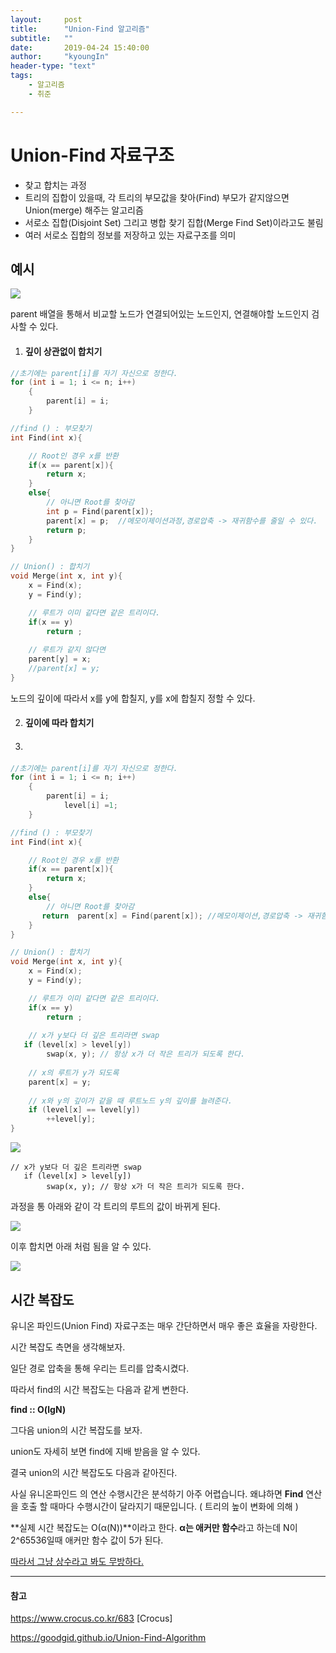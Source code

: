 ```yaml
---
layout:     post
title:      "Union-Find 알고리즘"
subtitle:   ""
date:       2019-04-24 15:40:00
author:     "kyoungIn"
header-type: "text"
tags:
    - 알고리즘
    - 취준

---
```




# Union-Find 자료구조

- 찾고 합치는 과정
- 트리의 집합이 있을때, 각 트리의 부모값을 찾아(Find) 부모가 같지않으면 Union(merge) 해주는 알고리즘
- 서로소 집합(Disjoint Set) 그리고 병합 찾기 집합(Merge Find Set)이라고도 불림
-  여러 서로소 집합의 정보를 저장하고 있는 자료구조를 의미

## 예시

![](https://img1.daumcdn.net/thumb/R1280x0/?scode=mtistory&fname=http%3A%2F%2Fcfile25.uf.tistory.com%2Fimage%2F9970C3415A4633EF019D93)

parent 배열을 통해서 비교할 노드가 연결되어있는 노드인지, 연결해야할 노드인지 검사할 수 있다.

1. #### 깊이 상관없이 합치기

```cpp
//초기에는 parent[i]를 자기 자신으로 정한다.    
for (int i = 1; i <= n; i++)
    {
        parent[i] = i;
    }
```



```cpp
//find () : 부모찾기
int Find(int x){

    // Root인 경우 x를 반환
    if(x == parent[x]){
        return x;
    }
    else{
        // 아니면 Root를 찾아감
        int p = Find(parent[x]);
        parent[x] = p;	//메모이제이션과정,경로압축 -> 재귀함수를 줄일 수 있다. 
        return p;
    }
}
```

 

```cpp
// Union() : 합치기
void Merge(int x, int y){
    x = Find(x);
    y = Find(y);

    // 루트가 이미 같다면 같은 트리이다.
    if(x == y) 
        return ;
  
    // 루트가 같지 않다면 
    parent[y] = x; 
    //parent[x] = y;
}
```

노드의 깊이에 따라서 x를 y에 합칠지, y를 x에 합칠지 정할 수 있다.

2. #### 깊이에 따라 합치기

1. #### 

```cpp
//초기에는 parent[i]를 자기 자신으로 정한다.    
for (int i = 1; i <= n; i++)
    {
        parent[i] = i;
  			level[i] =1;
    }
```



```cpp
//find () : 부모찾기
int Find(int x){

    // Root인 경우 x를 반환
    if(x == parent[x]){
        return x;
    }
    else{
        // 아니면 Root를 찾아감
       return  parent[x] = Find(parent[x]);	//메모이제이션,경로압축 -> 재귀함수를 줄일 수 있다. 
    }
}
```

 

```cpp
// Union() : 합치기
void Merge(int x, int y){
    x = Find(x);
    y = Find(y);

    // 루트가 이미 같다면 같은 트리이다.
    if(x == y) 
        return ;
  
  	// x가 y보다 더 깊은 트리라면 swap
   if (level[x] > level[y])
        swap(x, y); // 항상 x가 더 작은 트리가 되도록 한다. 
 
    // x의 루트가 y가 되도록
    parent[x] = y;
 
    // x와 y의 깊이가 같을 때 루트노드 y의 깊이를 늘려준다.
    if (level[x] == level[y])
        ++level[y];
}
```



![](https://img1.daumcdn.net/thumb/R1280x0/?scode=mtistory&fname=http%3A%2F%2Fcfile23.uf.tistory.com%2Fimage%2F22363B4D58D2A7661A7564)

```
// x가 y보다 더 깊은 트리라면 swap
   if (level[x] > level[y])
        swap(x, y); // 항상 x가 더 작은 트리가 되도록 한다. 
```

과정을 통 아래와 같이 각 트리의 루트의 값이 바뀌게 된다.

![](https://img1.daumcdn.net/thumb/R1280x0/?scode=mtistory&fname=http%3A%2F%2Fcfile3.uf.tistory.com%2Fimage%2F227C584C58D2A9ED4A3D3A)

이후  합치면 아래 처럼 됨을 알 수 있다.

![](https://img1.daumcdn.net/thumb/R1280x0/?scode=mtistory&fname=http%3A%2F%2Fcfile30.uf.tistory.com%2Fimage%2F213FB14A58D2AAC0120362)



## 시간 복잡도

유니온 파인드(Union Find) 자료구조는 매우 간단하면서 매우 좋은 효율을 자랑한다.

시간 복잡도 측면을 생각해보자.

일단 경로 압축을 통해 우리는 트리를 압축시켰다.

따라서 find의 시간 복잡도는 다음과 같게 변한다.

**find :: O(lgN)**

그다음 union의 시간 복잡도를 보자.

union도 자세히 보면 find에 지배 받음을 알 수 있다.

결국 union의 시간 복잡도도 다음과 같아진다.

사실 유니온파인드 의 연산 수행시간은 분석하기 아주 어렵습니다. 왜냐하면 **Find** 연산을 호출 할 때마다 수행시간이 달라지기 때문입니다. ( 트리의 높이 변화에 의해 )

**실제 시간 복잡도는 O(α(N))**이라고 한다. **α는 애커만 함수**라고 하는데 N이  2^65536일때 애커만 함수 값이 5가 된다.

<u>따라서 그냥 상수라고 봐도 무방하다.</u>





------

#### 참고

https://www.crocus.co.kr/683   [Crocus]

https://goodgid.github.io/Union-Find-Algorithm